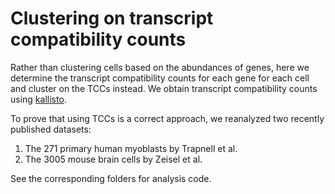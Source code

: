 # Clustering on transcript compatibility counts
Rather than clustering cells based on the abundances of genes, here we determine the transcript compatibility counts for each gene for each cell and cluster on the TCCs instead. We obtain transcript compatibility counts using [kallisto](https://github.com/pachterlab/kallisto).

To prove that using TCCs is a correct approach, we reanalyzed two recently published datasets:
1. The 271 primary human myoblasts by Trapnell et al.
2. The 3005 mouse brain cells by Zeisel et al.

See the corresponding folders for analysis code.
